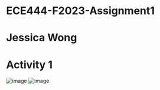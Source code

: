 # ECE444-F2023-Assignment1
# Jessica Wong

# Activity 1
![image](https://github.com/jessicawong3/ECE444-F2023-Assignment1/assets/71729026/2adff331-713d-435a-96d9-ef27846f7526)
![image](https://github.com/jessicawong3/ECE444-F2023-Assignment1/assets/71729026/dee8f3a2-8628-4b15-9112-43e83c2a09a7)
